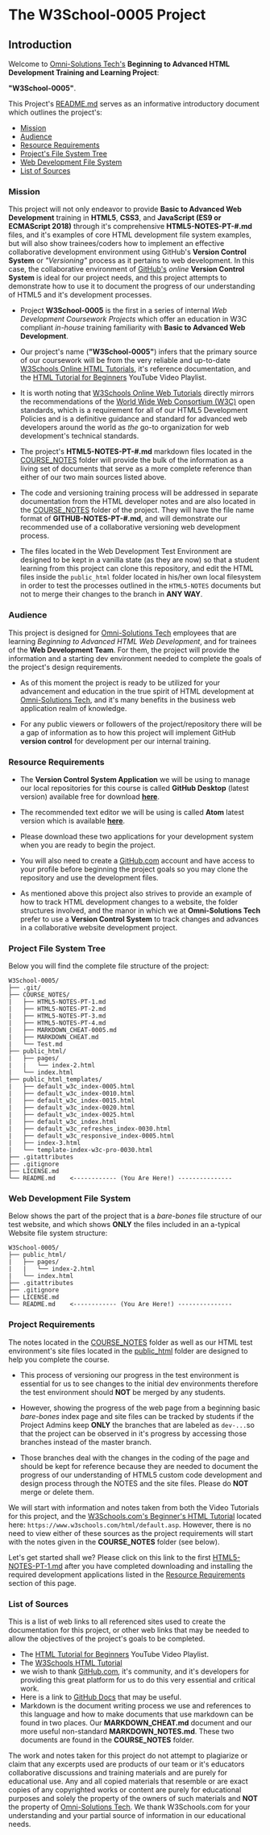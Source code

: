 
# The W3School-0005 Project

## Introduction

Welcome to [Omni-Solutions Tech's](https://www.omni-solutions-tech.com/) **Beginning to Advanced HTML Development Training and Learning Project**:

**"W3School-0005"**.

This Project's [README.md](https://github.com/AdamRj-765/W3School-0005/blob/master/README.md) serves as an informative introductory document which outlines the project's:

* [Mission](#mission)
* [Audience](#audience)
* [Resource Requirements](#resource-requirements)
* [Project's File System Tree](#-development-file-system-tree)
* [Web Development File System](#-web-development-file-system)
* [List of Sources](#list-of-sources)


### Mission

This project will not only endeavor to provide **Basic to Advanced Web Development** training in **HTML5**, **CSS3**, and **JavaScript (ES9 or ECMAScript 2018)** through it's comprehensive **HTML5-NOTES-PT-#.md** files, and it's examples of core HTML development file system examples, but will also show trainees/coders how to implement an effective collaborative development environment using GitHub's **Version Control System** or *"Versioning"* process as it pertains to web development. In this case, the collaborative environment of [GitHub's](https://github.com/) *online* **Version Control System** is ideal for our project needs, and this project attempts to demonstrate how to use it to document the progress of our understanding of HTML5 and it's development processes.

* Project **W3School-0005** is the first in a series of internal *Web Development Coursework Projects* which offer an education in W3C compliant *in-house* training familiarity with **Basic to Advanced Web Development**.

* Our project's name (**"W3School-0005"**) infers that the primary source of our coursework will be from the very reliable and up-to-date [W3Schools Online HTML Tutorials](https://www.w3schools.com/html/html_intro.asp), it's reference documentation, and the [HTML Tutorial for Beginners](https://www.youtube.com/playlist?list=PLr6-GrHUlVf_ZNmuQSXdS197Oyr1L9sPB) YouTube Video Playlist.

* It is worth noting that [W3Schools Online Web Tutorials](https://w3schools.com) directly mirrors the recommendations of the [World Wide Web Consortium (W3C)](https://www.w3.org/) open standards, which is a requirement for all of our HTML5 Development Policies and is a definitive guidance and standard for advanced web developers around the world as *the* go-to organization for web development's technical standards.

* The project's **HTML5-NOTES-PT-#.md** markdown files located in the [COURSE_NOTES](https://github.com/AdamRj-765/W3School-0005/tree/master/COURSE_NOTES) folder will provide the bulk of the information as a living set of documents that serve as a more complete reference than either of our two main sources listed above.

* The code and versioning training process will be addressed in separate documentation from the HTML developer notes and are also located in the [COURSE_NOTES](https://github.com/AdamRj-765/W3School-0005/tree/master/COURSE_NOTES) folder of the project. They will have the file name format of **GITHUB-NOTES-PT-#.md**, and will demonstrate our recommended use of a collaborative versioning web development process.

* The files located in the Web Development Test Environment are designed to be kept in a vanilla state (as they are now) so that a student learning from this project can clone this repository, and edit the HTML files inside the `public_html` folder located in his/her own local filesystem in order to test the processes outlined in the `HTML5-NOTES` documents but not to merge their changes to the branch in **ANY WAY**.


### Audience

This project is designed for [Omni-Solutions Tech](https://www.omni-solutions-tech.com/) employees that are learning *Beginning to Advanced HTML Web Development*, and for trainees of the **Web Development Team**. For them, the project will provide the information and a starting dev environment needed to complete the goals of the project's design requirements.

* As of this moment the project is ready to be utilized for your advancement and education in the true spirit of HTML development at [Omni-Solutions Tech](https://www.omni-solutions-tech.com/), and it's many benefits in the business web application realm of knowledge.

* For any public viewers or followers of the project/repository there will be a gap of information as to how this project will implement GitHub **version control** for development per our internal training.





### Resource Requirements

* The **Version Control System Application** we will be using to manage our local repositories for this course is called **GitHub Desktop** (latest version) available free for download **[here](https://desktop.github.com/)**.
* The recommended text editor we will be using is called **Atom** latest version which is available **[here](https://atom.io/)**.

* Please download these two applications for your development system when you are ready to begin the project.

* You will also need to create a [GitHub.com](https://github.com/) account and have access to your profile before beginning the project goals so you may clone the repository and use the development files.

* As mentioned above this project also strives to provide an example of how to track HTML development changes to a website, the folder structures involved, and the manor in which we at **Omni-Solutions Tech** prefer to use a **Version Control System** to track changes and advances in a collaborative website development project.


### Project File System Tree

Below you will find the complete file structure of the project:
```
W3School-0005/
├── .git/
├── COURSE_NOTES/
|   ├── HTML5-NOTES-PT-1.md
|   ├── HTML5-NOTES-PT-2.md
|   ├── HTML5-NOTES-PT-3.md
|   ├── HTML5-NOTES-PT-4.md
|   ├── MARKDOWN_CHEAT-0005.md
|   ├── MARKDOWN_CHEAT.md
|   └── Test.md
├── public_html/
|   ├── pages/
|   |   └── index-2.html
|   └── index.html
├── public_html_templates/
|   ├── default_w3c_index-0005.html
|   ├── default_w3c_index-0010.html
|   ├── default_w3c_index-0015.html
|   ├── default_w3c_index-0020.html
|   ├── default_w3c_index-0025.html
|   ├── default_w3c_index.html
|   ├── default_w3c_refreshes_index-0030.html
|   ├── default_w3c_responsive_index-0005.html
|   ├── index-3.html
|   └── template-index-w3c-pro-0030.html
├── .gitattributes
├── .gitignore
├── LICENSE.md
└── README.md    <------------ (You Are Here!) ---------------
```

### Web Development File System
Below shows the part of the project that is a *bare-bones* file structure of our test website, and which shows **ONLY** the files included in an a-typical Website file system structure:

```
W3School-0005/
├── public_html/
|   ├── pages/
|   |   └── index-2.html
|   └── index.html
├── .gitattributes
├── .gitignore
├── LICENSE.md
└── README.md    <------------ (You Are Here!) ---------------
```


### Project Requirements

The notes located in the [COURSE_NOTES](https://github.com/AdamRj-765/W3School-0005/tree/master/COURSE_NOTES) folder as well as our HTML test environment's site files located in the [public_html](https://github.com/AdamRj-765/W3School-0005/tree/master/public_html) folder are designed to help you complete the course.

* This process of versioning our progress in the test environment is essential for us to see changes to the initial dev environments therefore the test environment should **NOT** be merged by any students.

* However, showing the progress of the web page from a beginning basic *bare-bones* index page and site files can be tracked by students if the Project Admins keep **ONLY** the branches that are labeled as `dev-...`so that the project can be observed in it's progress by accessing those branches instead of the master branch.

* Those branches deal with the changes in the coding of the page and should be kept for reference because they are needed to document the progress of our understanding of HTML5 custom code development and design process through the NOTES and the site files. Please do **NOT** merge or delete them.


We will start with information and notes taken from both the Video Tutorials for this project, and the [W3Schools.com's Beginner's HTML Tutorial](https://www.w3schools.com/html/default.asp) located here: `https://www.w3schools.com/html/default.asp`. However, there is no need to view either of these sources as the project requirements will start with the notes given in the **COURSE_NOTES** folder (see below).


Let's get started shall we?  Please click on this link to the first [HTML5-NOTES-PT-1.md](https://github.com/AdamRj-765/W3School-0005/blob/master/COURSE_NOTES/HTML5-NOTES-PT-1.md) after you have completed downloading and installing the required development applications listed in the [Resource Requirements](#resource-requirements) section of this page.


### List of Sources

This is a list of web links to all referenced sites used to create the documentation for this project, or other web links that may be needed to allow the objectives of the project's goals to be completed.

* The [HTML Tutorial for Beginners](https://www.youtube.com/playlist?list=PLr6-GrHUlVf_ZNmuQSXdS197Oyr1L9sPB) YouTube Video Playlist.
* The [W3Schools HTML Tutorial](https://www.w3schools.com/html/html_intro.asp)
* we wish to thank [GitHub.com](https://github.com), it's community, and it's developers for providing this great platform for us to do this very essential and critical work.
* Here is a link to [GitHub Docs](https://docs.github.com/en) that may be useful.
* Markdown is the document writing process we use and references to this language and how to make documents that use markdown can be found in two places. Our **MARKDOWN_CHEAT.md** document and our more useful non-standard **MARKDOWN_NOTES.md**. These two documents are found in the **COURSE_NOTES** folder.

The work and notes taken for this project do not attempt to plagiarize or claim that any excerpts used are products of our team or it's educators collaborative discussions and training materials and are purely for educational use. Any and all copied materials that resemble or are exact copies of any copyrighted works or content are purely for educational purposes and solely the property of the owners of such materials and **NOT** the property of [Omni-Solutions Tech](https://www.omni-solutions-tech.com/). We thank W3Schools.com for your understanding and your partial source of information in our educational needs.
